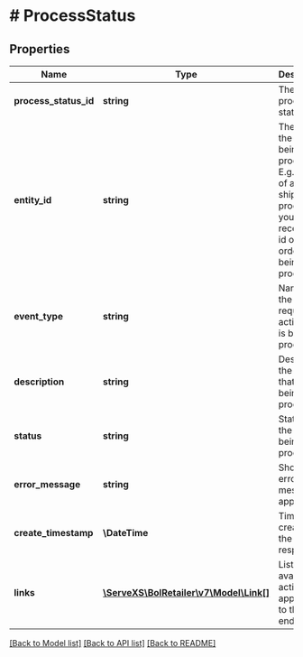 # # ProcessStatus

## Properties

Name | Type | Description | Notes
------------ | ------------- | ------------- | -------------
**process_status_id** | **string** | The process status id. | [optional]
**entity_id** | **string** | The id of the object being processed. E.g. in case of a shipment process id, you will receive the id of the order item being processed. | [optional]
**event_type** | **string** | Name of the requested action that is being processed. |
**description** | **string** | Describes the action that is being processed. |
**status** | **string** | Status of the action being processed. |
**error_message** | **string** | Shows error message if applicable. | [optional]
**create_timestamp** | **\DateTime** | Time of creation of the response. |
**links** | [**\ServeXS\BolRetailer\v7\Model\Link[]**](Link.md) | Lists available actions applicable to this endpoint. |

[[Back to Model list]](../../README.md#models) [[Back to API list]](../../README.md#endpoints) [[Back to README]](../../README.md)
